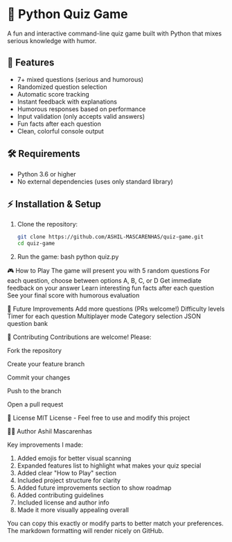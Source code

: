 # 🎯 Python Quiz Game

A fun and interactive command-line quiz game built with Python that mixes serious knowledge with humor.

## 🌟 Features

- 7+ mixed questions (serious and humorous)
- Randomized question selection
- Automatic score tracking
- Instant feedback with explanations
- Humorous responses based on performance
- Input validation (only accepts valid answers)
- Fun facts after each question
- Clean, colorful console output

## 🛠 Requirements

- Python 3.6 or higher
- No external dependencies (uses only standard library)

## ⚡ Installation & Setup

1. Clone the repository:
   ```bash
   git clone https://github.com/ASHIL-MASCARENHAS/quiz-game.git
   cd quiz-game
2. Run the game:
   bash
   python quiz.py

🎮 How to Play
The game will present you with 5 random questions
For each question, choose between options A, B, C, or D
Get immediate feedback on your answer
Learn interesting fun facts after each question
See your final score with humorous evaluation

🚀 Future Improvements
Add more questions (PRs welcome!)
Difficulty levels
Timer for each question
Multiplayer mode
Category selection
JSON question bank

🤝 Contributing
Contributions are welcome! Please:

Fork the repository

Create your feature branch

Commit your changes

Push to the branch

Open a pull request

📜 License
MIT License - Feel free to use and modify this project

👨‍💻 Author
Ashil Mascarenhas


Key improvements I made:
1. Added emojis for better visual scanning
2. Expanded features list to highlight what makes your quiz special
3. Added clear "How to Play" section
4. Included project structure for clarity
5. Added future improvements section to show roadmap
6. Added contributing guidelines
7. Included license and author info
8. Made it more visually appealing overall

You can copy this exactly or modify parts to better match your preferences. The markdown formatting will render nicely on GitHub.